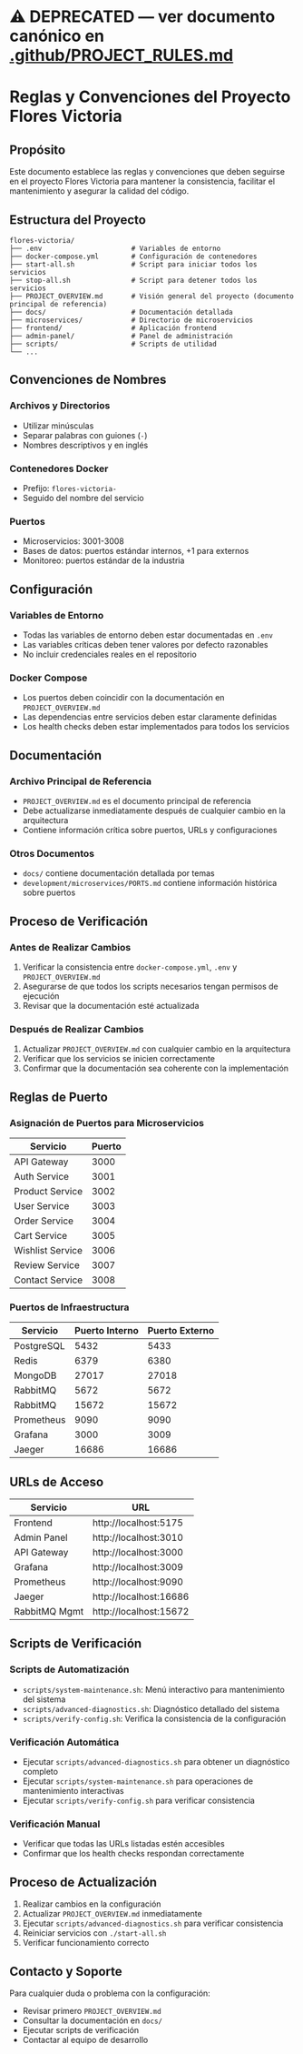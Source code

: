 # ⚠️ DEPRECATED — ver documento canónico en [.github/PROJECT_RULES.md](../.github/PROJECT_RULES.md)

# Reglas y Convenciones del Proyecto Flores Victoria

## Propósito

Este documento establece las reglas y convenciones que deben seguirse en el proyecto Flores Victoria
para mantener la consistencia, facilitar el mantenimiento y asegurar la calidad del código.

## Estructura del Proyecto

```
flores-victoria/
├── .env                      # Variables de entorno
├── docker-compose.yml        # Configuración de contenedores
├── start-all.sh              # Script para iniciar todos los servicios
├── stop-all.sh               # Script para detener todos los servicios
├── PROJECT_OVERVIEW.md       # Visión general del proyecto (documento principal de referencia)
├── docs/                     # Documentación detallada
├── microservices/            # Directorio de microservicios
├── frontend/                 # Aplicación frontend
├── admin-panel/              # Panel de administración
├── scripts/                  # Scripts de utilidad
└── ...
```

## Convenciones de Nombres

### Archivos y Directorios

- Utilizar minúsculas
- Separar palabras con guiones (`-`)
- Nombres descriptivos y en inglés

### Contenedores Docker

- Prefijo: `flores-victoria-`
- Seguido del nombre del servicio

### Puertos

- Microservicios: 3001-3008
- Bases de datos: puertos estándar internos, +1 para externos
- Monitoreo: puertos estándar de la industria

## Configuración

### Variables de Entorno

- Todas las variables de entorno deben estar documentadas en `.env`
- Las variables críticas deben tener valores por defecto razonables
- No incluir credenciales reales en el repositorio

### Docker Compose

- Los puertos deben coincidir con la documentación en `PROJECT_OVERVIEW.md`
- Las dependencias entre servicios deben estar claramente definidas
- Los health checks deben estar implementados para todos los servicios

## Documentación

### Archivo Principal de Referencia

- `PROJECT_OVERVIEW.md` es el documento principal de referencia
- Debe actualizarse inmediatamente después de cualquier cambio en la arquitectura
- Contiene información crítica sobre puertos, URLs y configuraciones

### Otros Documentos

- `docs/` contiene documentación detallada por temas
- `development/microservices/PORTS.md` contiene información histórica sobre puertos

## Proceso de Verificación

### Antes de Realizar Cambios

1. Verificar la consistencia entre `docker-compose.yml`, `.env` y `PROJECT_OVERVIEW.md`
2. Asegurarse de que todos los scripts necesarios tengan permisos de ejecución
3. Revisar que la documentación esté actualizada

### Después de Realizar Cambios

1. Actualizar `PROJECT_OVERVIEW.md` con cualquier cambio en la arquitectura
2. Verificar que los servicios se inicien correctamente
3. Confirmar que la documentación sea coherente con la implementación

## Reglas de Puerto

### Asignación de Puertos para Microservicios

| Servicio         | Puerto |
| ---------------- | ------ |
| API Gateway      | 3000   |
| Auth Service     | 3001   |
| Product Service  | 3002   |
| User Service     | 3003   |
| Order Service    | 3004   |
| Cart Service     | 3005   |
| Wishlist Service | 3006   |
| Review Service   | 3007   |
| Contact Service  | 3008   |

### Puertos de Infraestructura

| Servicio   | Puerto Interno | Puerto Externo |
| ---------- | -------------- | -------------- |
| PostgreSQL | 5432           | 5433           |
| Redis      | 6379           | 6380           |
| MongoDB    | 27017          | 27018          |
| RabbitMQ   | 5672           | 5672           |
| RabbitMQ   | 15672          | 15672          |
| Prometheus | 9090           | 9090           |
| Grafana    | 3000           | 3009           |
| Jaeger     | 16686          | 16686          |

## URLs de Acceso

| Servicio      | URL                    |
| ------------- | ---------------------- |
| Frontend      | http://localhost:5175  |
| Admin Panel   | http://localhost:3010  |
| API Gateway   | http://localhost:3000  |
| Grafana       | http://localhost:3009  |
| Prometheus    | http://localhost:9090  |
| Jaeger        | http://localhost:16686 |
| RabbitMQ Mgmt | http://localhost:15672 |

## Scripts de Verificación

### Scripts de Automatización

- `scripts/system-maintenance.sh`: Menú interactivo para mantenimiento del sistema
- `scripts/advanced-diagnostics.sh`: Diagnóstico detallado del sistema
- `scripts/verify-config.sh`: Verifica la consistencia de la configuración

### Verificación Automática

- Ejecutar `scripts/advanced-diagnostics.sh` para obtener un diagnóstico completo
- Ejecutar `scripts/system-maintenance.sh` para operaciones de mantenimiento interactivas
- Ejecutar `scripts/verify-config.sh` para verificar consistencia

### Verificación Manual

- Verificar que todas las URLs listadas estén accesibles
- Confirmar que los health checks respondan correctamente

## Proceso de Actualización

1. Realizar cambios en la configuración
2. Actualizar `PROJECT_OVERVIEW.md` inmediatamente
3. Ejecutar `scripts/advanced-diagnostics.sh` para verificar consistencia
4. Reiniciar servicios con `./start-all.sh`
5. Verificar funcionamiento correcto

## Contacto y Soporte

Para cualquier duda o problema con la configuración:

- Revisar primero `PROJECT_OVERVIEW.md`
- Consultar la documentación en `docs/`
- Ejecutar scripts de verificación
- Contactar al equipo de desarrollo
